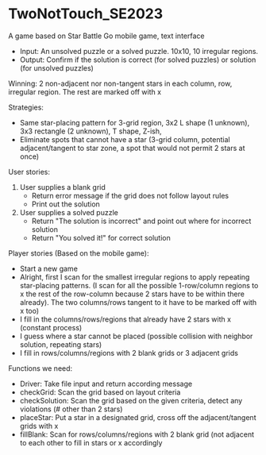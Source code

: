 # TwoNotTouch_SE2023

A game based on Star Battle Go mobile game, text interface
- Input: An unsolved puzzle or a solved puzzle. 10x10, 10 irregular regions.
- Output: Confirm if the solution is correct (for solved puzzles) or solution (for unsolved puzzles)

Winning: 2 non-adjacent nor non-tangent stars in each column, row, irregular region. The rest are marked off with x

Strategies:
- Same star-placing pattern for 3-grid region, 3x2 L shape (1 unknown), 3x3 rectangle (2 unknown), T shape, Z-ish, 
- Eliminate spots that cannot have a star (3-grid column, potential adjacent/tangent to star zone, a spot that would not permit 2 stars at once)

User stories:
1. User supplies a blank grid 
   - Return error message if the grid does not follow layout rules
   - Print out the solution
2. User supplies a solved puzzle
   - Return "The solution is incorrect" and point out where for incorrect solution
   - Return "You solved it!" for correct solution
  
Player stories (Based on the mobile game):
- Start a new game
- Alright, first I scan for the smallest irregular regions to apply repeating star-placing patterns. (I scan for all the possible 1-row/column regions to x the rest of the row-column because 2 stars have to be within there already). The two columns/rows tangent to it have to be marked off with x too)
- I fill in the columns/rows/regions that already have 2 stars with x (constant process)
- I guess where a star cannot be placed (possible collision with neighbor solution, repeating stars)
- I fill in rows/columns/regions with 2 blank grids or 3 adjacent grids

Functions we need:
- Driver: Take file input and return according message
- checkGrid: Scan the grid based on layout criteria
- checkSolution: Scan the grid based on the given criteria, detect any violations (# other than 2 stars)
- placeStar: Put a star in a designated grid, cross off the adjacent/tangent grids with x
- fillBlank: Scan for rows/columns/regions with 2 blank grid (not adjacent to each other to fill in stars or x accordingly
